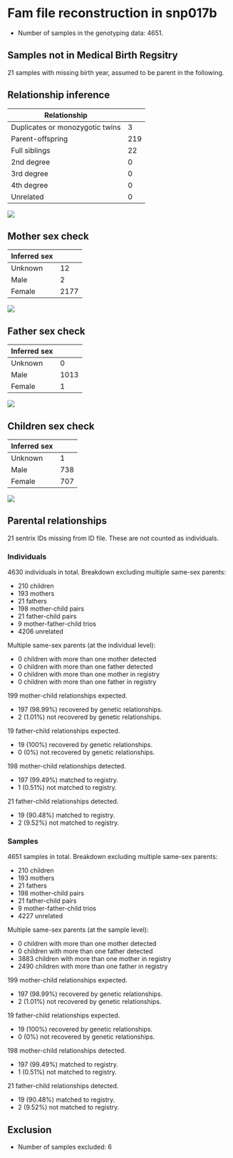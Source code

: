 # Fam file reconstruction in snp017b
- Number of samples in the genotyping data: 4651.
## Samples not in Medical Birth Regsitry
21 samples with missing birth year, assumed to be parent in the following.
## Relationship inference
| Relationship |   |
| ------------ | - |
| Duplicates or monozygotic twins| 3 |
| Parent-offspring| 219 |
| Full siblings| 22 |
| 2nd degree| 0 |
| 3rd degree| 0 |
| 4th degree| 0 |
| Unrelated| 0 |

![](fam_reconstruction/ibd_plot.png)
## Mother sex check
| Inferred sex |   |
| ------------ | - |
| Unknown | 12 |
| Male | 2 |
| Female | 2177 |

![](fam_reconstruction/mother_sex_plot.png)
## Father sex check
| Inferred sex |   |
| ------------ | - |
| Unknown | 0 |
| Male | 1013 |
| Female | 1 |

![](fam_reconstruction/father_sex_plot.png)
## Children sex check
| Inferred sex |   |
| ------------ | - |
| Unknown | 1 |
| Male | 738 |
| Female | 707 |

![](fam_reconstruction/children_sex_plot.png)
## Parental relationships
21 sentrix IDs missing from ID file. These are not counted as individuals.
###  Individuals
4630 individuals in total. Breakdown excluding multiple same-sex parents:
 -  210 children
 -  193 mothers
 -  21 fathers
 -  198 mother-child pairs
 -  21 father-child pairs
 -  9 mother-father-child trios
 -  4206 unrelated

Multiple same-sex parents (at the individual level):
 -  0 children with more than one mother detected
 -  0 children with more than one father detected
 -  0 children with more than one mother in registry
 -  0 children with more than one father in registry

199 mother-child relationships expected.
- 197 (98.99%) recovered by genetic relationships.
- 2 (1.01%) not recovered by genetic relationships.


19 father-child relationships expected.
- 19 (100%) recovered by genetic relationships.
- 0 (0%) not recovered by genetic relationships.


198 mother-child relationships detected.
- 197 (99.49%) matched to registry.
- 1 (0.51%) not matched to registry.


21 father-child relationships detected.
- 19 (90.48%) matched to registry.
- 2 (9.52%) not matched to registry.


###  Samples
4651 samples in total. Breakdown excluding multiple same-sex parents:
 -  210 children
 -  193 mothers
 -  21 fathers
 -  198 mother-child pairs
 -  21 father-child pairs
 -  9 mother-father-child trios
 -  4227 unrelated

Multiple same-sex parents (at the sample level):
 -  0 children with more than one mother detected
 -  0 children with more than one father detected
 -  3883 children with more than one mother in registry
 -  2490 children with more than one father in registry

199 mother-child relationships expected.
- 197 (98.99%) recovered by genetic relationships.
- 2 (1.01%) not recovered by genetic relationships.


19 father-child relationships expected.
- 19 (100%) recovered by genetic relationships.
- 0 (0%) not recovered by genetic relationships.


198 mother-child relationships detected.
- 197 (99.49%) matched to registry.
- 1 (0.51%) not matched to registry.


21 father-child relationships detected.
- 19 (90.48%) matched to registry.
- 2 (9.52%) not matched to registry.


## Exclusion
- Number of samples excluded: 6
